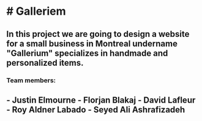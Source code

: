 <h1># Galleriem</h1>
<h2>In this project we are going to design a website for a small business in Montreal undername "Gallerium" specializes in handmade and personalized items.</h2>
<h3>Team members:</h3>
<h2>
- Justin Elmourne
- Florjan Blakaj
- David Lafleur
- Roy Aldner Labado
- Seyed Ali Ashrafizadeh
</h2>

